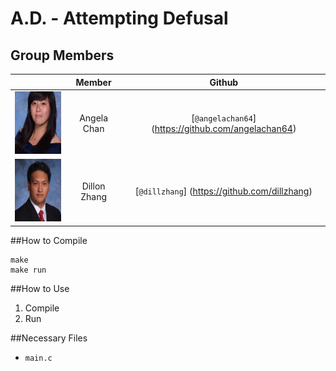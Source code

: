 # A.D. - Attempting Defusal

## Group Members
|     | **Member** | **Github** |
|-----|:------------:|:------------:|
| <img src="images/angela_chan.jpg" width="100" height="100" /> |Angela Chan | [`@angelachan64`] (https://github.com/angelachan64) |
| <img src="images/dillon_zhang.jpg" width="100" height="100" /> |Dillon Zhang | [`@dillzhang`] (https://github.com/dillzhang) |

##How to Compile
```
make
make run
```

##How to Use
1. Compile
2. Run

##Necessary Files
- `main.c`
